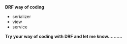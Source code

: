 **DRF way of coding**


* serializer
* view
* service


**Try your way of coding with DRF and let me know..........**


